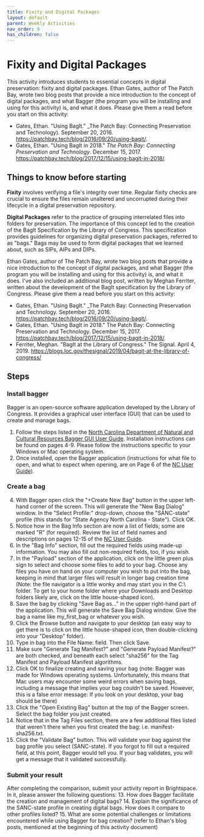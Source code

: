```yaml
---
title: Fixity and Digital Packages
layout: default
parent: Weekly Activities
nav_order: 9
has_children: false
---
```


# Fixity and Digital Packages

This activity introduces students to essential concepts in digital preservation: fixity and digital packages. Ethan Gates, author of The Patch Bay, wrote two blog posts that provide a nice introduction to the concept of digital packages, and what Bagger (the program you will be installing and using for this activity) is, and what it does. Please give them a read before you start on this activity:
* Gates, Ethan. "Using BagIt." _The Patch Bay: Connecting Preservation and Technology). September 20, 2016. <a href="https://patchbay.tech/blog/2016/09/20/using-bagit/" target="_blank">https://patchbay.tech/blog/2016/09/20/using-bagit/</a>.
* Gates, Ethan. "Using BagIt in 2018." _The Patch Bay: Connecting Preservation and Technology_. December 15, 2017. <a href="https://patchbay.tech/blog/2017/12/15/using-bagit-in-2018/" target="_blank">https://patchbay.tech/blog/2017/12/15/using-bagit-in-2018/</a>.

## Things to know before starting
__Fixity__ involves verifying a file's integrity over time. Regular fixity checks are crucial to ensure the files remain unaltered and uncorrupted during their lifecycle in a digital preservation repository.

__Digital Packages__ refer to the practice of grouping interrelated files into folders for preservation. The importance of this concept led to the creation of the BagIt Specification by the Library of Congress. This specification provides guidelines for organizing digital preservation packages, referred to as "bags." Bags may be used to form digital packages that we learned about, such as SIPs, AIPs and DIPs.

Ethan Gates, author of The Patch Bay, wrote two blog posts that provide a nice introduction to the concept of digital packages, and what Bagger (the program you will be installing and using for this activity) is, and what it does. I've also included an additional blog post, written by Meghan Ferriter, written about the development of the BagIt specification by the Library of Congress. Please give them a read before you start on this activity:

* Gates, Ethan. "Using BagIt." _The Patch Bay: Connecting Preservation and Technology. September 20, 2016. <a href="https://patchbay.tech/blog/2016/09/20/using-bagit/" target="_blank">https://patchbay.tech/blog/2016/09/20/using-bagit/</a>.
* Gates, Ethan. "Using BagIt in 2018." The Patch Bay: Connecting Preservation and Technology. December 15, 2017. <a href="https://patchbay.tech/blog/2017/12/15/using-bagit-in-2018/" target="_blank">https://patchbay.tech/blog/2017/12/15/using-bagit-in-2018/</a>.
* Ferriter, Meghan. "BagIt at the Library of Congress." The Signal. April 4, 2019. <a href="https://blogs.loc.gov/thesignal/2019/04/bagit-at-the-library-of-congress/" target="_blank">https://blogs.loc.gov/thesignal/2019/04/bagit-at-the-library-of-congress/</a>

## Steps

### Install bagger

Bagger is an open-source software application developed by the Library of Congress. It provides a graphical user interface (GUI) that can be used to create and manage bags.

1. Follow the steps listed in the <a href="https://archives.ncdcr.gov/bagger-gui-user-guide/open" target="_blank">North Carolina Department of Natural and Cultural Resources Bagger GUI User
Guide</a>. Installation instructions can be found on pages 4-9. Please follow the instructions specific to your Windows or Mac operating system.
2. Once installed, open the Bagger application (instructions for what file to open, and what to expect when opening, are on Page 6 of the <a href="https://archives.ncdcr.gov/bagger-gui-user-guide/open" target="_blank">NC User Guide</a>).

### Create a bag
4. With Bagger open click the "+Create New Bag" button in the upper left-hand corner of the screen. This will generate the "New Bag Dialog" window. In the "Select Profile:" drop-down, choose the "SANC-state" profile (this stands for "State Agency North Carolina - State"). Click OK.
5. Notice how in the Bag Info section are now a list of fields; some are marked "R" (for required). Review  the list of field names and descriptions on pages 12-15 of the <a href="https://archives.ncdcr.gov/bagger-gui-user-guide/open" target="_blank">NC User Guide</a>.
6. In the "Bag Info" section, fill out the required fields using made-up information. You may also fill out non-required fields, too, if you wish.
7. In the "Payload" section of the application, click on the little green plus sign to select and choose some files to add to your bag. Choose any files you have on hand on your computer you wish to put into the bag, keeping in mind that larger files will result in longer bag creation time (Note: the file navigator is a little wonky and may start you in the C:\ folder. To get to your home folder where your Downloads and Desktop folders likely are, click on the little house-shaped icon).
8. Save the bag by clicking "Save Bag as..." in the upper right-hand part of the application. This will generate the Save Bag Dialog window. Give the bag a name like my_first_bag or whatever you wish. 
9. Click the Browse button and navigate to your desktop (an easy way to get there is to click on the little house-shaped icon, then double-clicking into your "Desktop" folder).
10. Type in bag into the File Name: field. Then click Save.
11. Make sure "Generate Tag Manifest?" and "Generate Payload Manifest?" are both checked, and beneath each select "sha256" for the Tag Manifest and Payload Manifest algorithms.
9. Click OK to finalize creating and saving your bag (note: Bagger was made for Windows operating systems. Unfortunately, this means that Mac users may encounter some weird errors when saving bags, including a message that implies your bag couldn't be saved. However, this is a false error message: If you look on your desktop, your bag should be there)
10. Click the "Open Existing Bag" button at the top of the Bagger screen. Select the bag folder you just created.
11. Notice that in the Tag Files section, there are a few additional files listed that weren't there when you first created the bag: i.e. manifest-sha256.txt.
12. Click the "Validate Bag" button. This will validate your bag against the bag profile you select (SANC-state). If you forgot to fill out a required field, at this point, Bagger would tell you. If your bag validates, you will get a message that it validated successfully.

### Submit your result
After completing the comparison, submit your activity report in Brightspace. In it, please answer the following questions:
13. How does Bagger facilitate the creation and management of digital bags?
14. Explain the significance of the SANC-state profile in creating digital bags. How does it compare to other profiles listed?
15. What are some potential challenges or limitations encountered while using Bagger for bag creation? (refer to Ethan's blog posts, mentioned at the beginning of this activity document)
